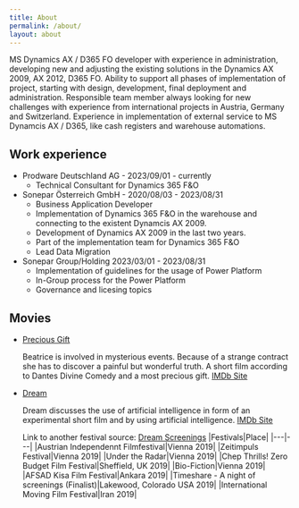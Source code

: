 ```yaml
---
title: About
permalink: /about/
layout: about
---
```


MS Dynamics AX / D365 FO developer with experience in administration, developing new and adjusting the existing solutions in the Dynamics AX 2009, AX 2012, D365 FO. Ability to support all phases of implementation of project, starting with design, development, final deployment and administration. Responsible team member always looking for new challenges with experience from international projects in Austria, Germany and Switzerland. Experience in implementation of external service to MS Dynamcis AX / D365, like cash registers and warehouse automations.

## Work experience

* Prodware Deutschland AG - 2023/09/01 - currently
    * Technical Consultant for Dynamics 365 F&O
* Sonepar Österreich GmbH - 2020/08/03 - 2023/08/31
    * Business Application Developer
    * Implementation of Dynamics 365 F&O in the warehouse and connecting to the existent Dynamcis AX 2009.
    * Development of Dynamics AX 2009 in the last two years.
    * Part of the implementation team for Dynamics 365 F&O
    * Lead Data Migration
* Sonepar Group/Holding 2023/03/01 - 2023/08/31
    * Implementation of guidelines for the usage of Power Platform
    * In-Group process for the Power Platform
    * Governance and licesing topics

## Movies

* [Precious Gift](https://www.reisenbauer-film.com/precious/crew.html) 
    
    Beatrice is involved in mysterious events. Because of a strange contract she has to discover a painful but wonderful truth. A short film according to Dantes Divine Comedy and a most precious gift.
    [IMDb Site](https://www.imdb.com/title/tt5233126/?ref_=nm_ov_bio_lk) 


* [Dream](https://www.reisenbauer-film.com/dream/) 
    
    Dream discusses the use of artificial intelligence in form of an experimental short film and by using artificial intelligence.
    [IMDb Site](https://www.imdb.com/title/tt5233126/?ref_=nm_ov_bio_lk)


    Link to another festival source: [Dream Screenings](https://reisenbauer-film.com/film/screenings.php?film=dream)
    |Festivals|Place|
    |---|---|
    |Austrian Independennt Filmfestival|Vienna 2019|
    |Zeitimpuls Festival|Vienna 2019|
    |Under the Radar|Vienna 2019|
    |Chep Thrills! Zero Budget Film Festival|Sheffield, UK 2019|
    |Bio-Fiction|Vienna 2019|
    |AFSAD Kisa Film Festival|Ankara 2019|
    |Timeshare - A night of screenings (Finalist)|Lakewood, Colorado USA 2019|
    |International Moving Film Festival|Iran 2019|